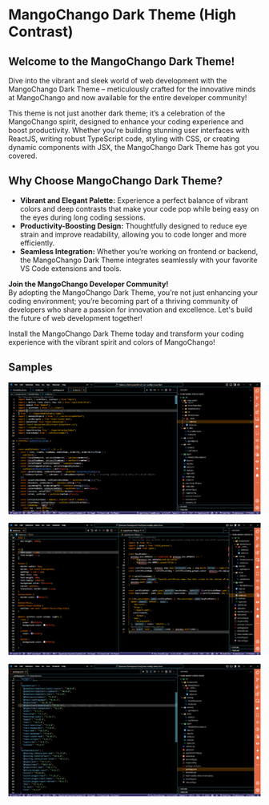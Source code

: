# MangoChango Dark Theme (High Contrast)

## Welcome to the MangoChango Dark Theme!

Dive into the vibrant and sleek world of web development with the MangoChango Dark Theme – meticulously crafted for the innovative minds at MangoChango and now available for the entire developer community!

This theme is not just another dark theme; it’s a celebration of the MangoChango spirit, designed to enhance your coding experience and boost productivity. Whether you're building stunning user interfaces with ReactJS, writing robust TypeScript code, styling with CSS, or creating dynamic components with JSX, the MangoChango Dark Theme has got you covered.

## Why Choose MangoChango Dark Theme?
* **Vibrant and Elegant Palette:** Experience a perfect balance of vibrant colors and deep contrasts that make your code pop while being easy on the eyes during long coding sessions.
* **Productivity-Boosting Design:** Thoughtfully designed to reduce eye strain and improve readability, allowing you to code longer and more efficiently.
* **Seamless Integration:** Whether you’re working on frontend or backend, the MangoChango Dark Theme integrates seamlessly with your favorite VS Code extensions and tools.

**Join the MangoChango Developer Community!**  
By adopting the MangoChango Dark Theme, you’re not just enhancing your coding environment; you’re becoming part of a thriving community of developers who share a passion for innovation and excellence. Let's build the future of web development together!

Install the MangoChango Dark Theme today and transform your coding experience with the vibrant spirit and colors of MangoChango!

## Samples

![ReactJS](./images/tsx.png)

![CSS and JavaScript](./images/css_js.png)

![JSON](./images/json.png)